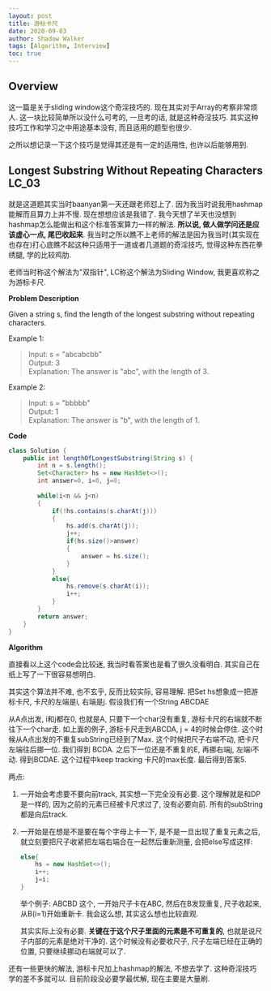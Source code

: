 ```yaml
---
layout: post
title: 游标卡尺
date: 2020-09-03
author: Shadow Walker
tags: [Algorithm, Interview]
toc: true
---
```


## Overview

这一篇是关于sliding window这个奇淫技巧的. 现在其实对于Array的考察非常烦人. 这一块比较简单所以没什么可考的, 一旦考的话, 就是这种奇淫技巧. 其实这种技巧工作和学习之中用途基本没有, 而且适用的题型也很少. 

之所以想记录一下这个技巧是觉得其还是有一定的适用性, 也许以后能够用到. 

## Longest Substring Without Repeating Characters LC_03

就是这道题其实当时baanyan第一天还跟老师怼上了. 因为我当时说我用hashmap能解而且算力上并不慢. 现在想想应该是我错了. 我今天想了半天也没想到hashmap怎么能做出和这个标准答案算力一样的解法. **所以说, 做人做学问还是应该虚心一点, 尾巴收起来**. 我当时之所以瞧不上老师的解法是因为我当时(其实现在也存在)打心底瞧不起这种只适用于一道或者几道题的奇淫技巧, 觉得这种东西花拳绣腿, 学的比较鸡肋. 

老师当时称这个解法为"双指针", LC称这个解法为Sliding Window, 我更喜欢称之为游标卡尺. 

**Problem Description**

Given a string s, find the length of the longest substring without repeating characters.

Example 1:

> Input: s = "abcabcbb"  
> Output: 3  
> Explanation: The answer is "abc", with the length of 3.

Example 2:

> Input: s = "bbbbb"  
> Output: 1  
> Explanation: The answer is "b", with the length of 1.

**Code**

```java
class Solution {
    public int lengthOfLongestSubstring(String s) {
        int n = s.length();
        Set<Character> hs = new HashSet<>();
        int answer=0, i=0, j=0;
        
        while(i<n && j<n)
        {
            if(!hs.contains(s.charAt(j)))
            {
                hs.add(s.charAt(j));
                j++;
                if(hs.size()>answer)
                {
                    answer = hs.size();
                }
            }
            else{
                hs.remove(s.charAt(i));
                i++;
            }
        }
        return answer;
    }
}
```

**Algorithm**

直接看以上这个code会比较迷, 我当时看答案也是看了很久没看明白. 其实自己在纸上写了一下很容易想明白. 

其实这个算法并不难, 也不玄乎, 反而比较实际, 容易理解.  把Set hs想象成一把游标卡尺, 卡尺的左端是i, 右端是j. 
假设我们有一个String  ABCDAE

从A点出发, i和j都在0, 也就是A, 只要下一个char没有重复, 游标卡尺的右端就不断往下一个char走. 如上面的例子, 游标卡尺走到ABCDA, j = 4的时候会停住.  这个时候从A点出发的不重复subString已经到了Max. 这个时候把尺子右端不动, 把卡尺左端往后挪一位. 我们得到 BCDA. 之后下一位还是不重复的E, 再挪右端j, 左端i不动. 得到BCDAE. 这个过程中keep tracking 卡尺的max长度. 最后得到答案5. 

两点: 

1. 一开始会考虑要不要向前track, 其实想一下完全没有必要. 这个理解就是和DP是一样的, 因为之前的元素已经被卡尺求过了, 没有必要向前. 所有的subString都是向后track. 
2. 一开始是在想是不是要在每个字母上卡一下, 是不是一旦出现了重复元素之后, 就立刻要把尺子收紧把左端右端合在一起然后重新测量, 会把else写成这样: 

	```java
	else{
	    hs = new HashSet<>();
	    i++;
	    j=i;
	}
	```
	
	举个例子: ABCBD 这个, 一开始尺子卡在ABC, 然后在B发现重复, 尺子收起来, 从B(i=1)开始重新卡. 我会这么想, 其实这么想也比较直观. 
	
	其实实际上没有必要. **关键在于这个尺子里面的元素是不可重复的**, 也就是说尺子内部的元素是绝对干净的. 这个时候没有必要收尺子, 尺子左端已经在正确的位置, 只要继续挪动右端就可以了. 
	
还有一些更快的解法, 游标卡尺加上hashmap的解法, 不想去学了. 这种奇淫技巧学的差不多就可以. 目前阶段没必要学最优解, 现在主要是大量刷. 
